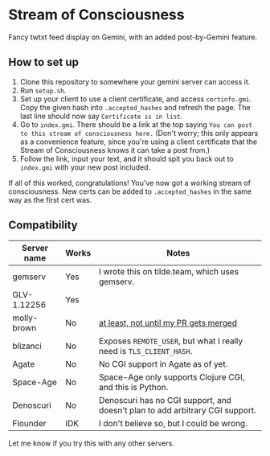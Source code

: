 # Stream of Consciousness

Fancy twtxt feed display on Gemini, with an added post-by-Gemini feature.

## How to set up

1. Clone this repository to somewhere your gemini server can access it.
2. Run `setup.sh`.
3. Set up your client to use a client certificate, and access `certinfo.gmi`. Copy the given hash into `.accepted_hashes` and refresh the page. The last line should now say `Certificate is in list`.
4. Go to `index.gmi`. There should be a link at the top saying `You can post to this stream of consciousness here.` (Don't worry; this only appears as a convenience feature, since you're using a client certificate that the Stream of Consciousness knows it can take a post from.)
5. Follow the link, input your text, and it should spit you back out to `index.gmi` with your new post included.

If all of this worked, congratulations! You've now got a working stream of consciousness. New certs can be added to `.accepted_hashes` in the same way as the first cert was.

## Compatibility

|Server name|Works|Notes|
|-|-|-|
|gemserv|Yes|I wrote this on tilde.team, which uses gemserv.|
|GLV-1.12256|Yes||
|molly-brown|No|[at least, not until my PR gets merged](https://tildegit.org/solderpunk/molly-brown/pulls/14)|
|blizanci|No|Exposes `REMOTE_USER`, but what I really need is `TLS_CLIENT_HASH`.|
|Agate|No|No CGI support in Agate as of yet.|
|Space-Age|No|Space-Age only supports Clojure CGI, and this is Python.|
|Denoscuri|No|Denoscuri has no CGI support, and doesn't plan to add arbitrary CGI support.|
|Flounder|IDK|I don't believe so, but I could be wrong.|

Let me know if you try this with any other servers.
